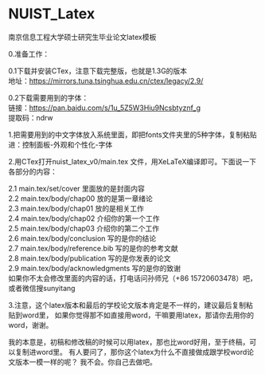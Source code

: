 # NUIST_Latex
南京信息工程大学硕士研究生毕业论文latex模板

0.准备工作：

0.1下载并安装CTex，注意下载完整版，也就是1.3G的版本  
地址：https://mirrors.tuna.tsinghua.edu.cn/ctex/legacy/2.9/  

0.2下载需要用到的字体：  
链接：https://pan.baidu.com/s/1u_5Z5W3Hiu9Ncsbtyznf_g  
提取码：ndrw

1.把需要用到的中文字体放入系统里面，即把fonts文件夹里的5种字体，复制粘贴进：控制面板-外观和个性化-字体

2.用CTex打开nuist_latex_v0/main.tex 文件，用XeLaTeX编译即可。下面说一下各部分的内容：

2.1 main.tex/set/cover 里面放的是封面内容  
2.2 main.tex/body/chap00 放的是第一章绪论  
2.3 main.tex/body/chap01 放的是相关工作  
2.4 main.tex/body/chap02 介绍你的第一个工作  
2.5 main.tex/body/chap03 介绍你的第二个工作  
2.6 main.tex/body/conclusion 写的是你的结论  
2.7 main.tex/body/reference.bib 写的是你的参考文献  
2.8 main.tex/body/publication 写的是你发表的论文  
2.9 main.tex/body/acknowledgments 写的是你的致谢  
如果你不太会修改里面的内容的话，打电话问孙师兄（+86 15720603478）吧，或者微信搜sunyitang

3.注意，这个latex版本和最后的学校论文版本肯定是不一样的，建议最后复制粘贴到word里，
如果你觉得那不如直接用word，干嘛要用latex，那请你去用你的word，谢谢。

我的本意是，初稿和修改稿的时候可以用latex，那也比word好用，至于终稿，可以复制进word里。
有人要问了，那你这个latex为什么不直接做成跟学校word论文版本一模一样的呢？
我不会。你自己去做吧。
